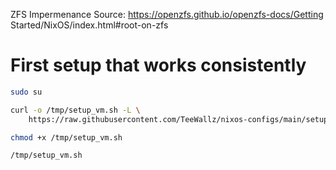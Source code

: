 

ZFS Impermenance
Source:
https://openzfs.github.io/openzfs-docs/Getting Started/NixOS/index.html#root-on-zfs


# First setup that works consistently
```bash
sudo su

curl -o /tmp/setup_vm.sh -L \
    https://raw.githubusercontent.com/TeeWallz/nixos-configs/main/setup_vm.sh

chmod +x /tmp/setup_vm.sh

/tmp/setup_vm.sh
```
